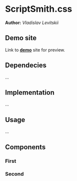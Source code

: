 # ScriptSmith.css 
**Author:** *Vladislav Levitskii*
## Demo site
Link to **[demo](https://pslib-cz.github.io/2023-l4-web-typographic-library-VladislavLevitskii/)** site for preview.
## Dependecies
...
## Implementation
...
## Usage
...
## Components
### First
### Second
